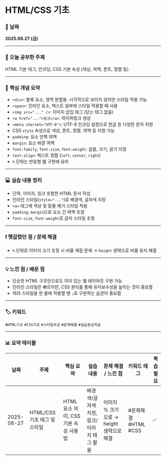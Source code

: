 # HTML/CSS 기초

### 📅 날짜  
**2025.06.27 (금)**

---

### 📘 오늘 공부한 주제  
HTML 기본 태그, 인코딩, CSS 기본 속성 (색상, 여백, 폰트, 정렬 등)

---

### 📝 핵심 개념 요약

- `<div>`: 블록 요소, 영역 분할용. 시각적으로 보이지 않지만 스타일 적용 가능  
- `<span>`: 인라인 요소, 텍스트 일부에 스타일 적용할 때 사용  
- `<img src="..." />`: 이미지 삽입 태그 (닫는 태그 없음)  
- `<a href="...">링크</a>`: 하이퍼링크 생성  
- `<meta charset="UTF-8">`: UTF-8 인코딩 설정으로 한글 등 다양한 문자 지원  
- CSS `style` 속성으로 색상, 폰트, 정렬, 여백 등 지정 가능  
- `padding`: 요소 안쪽 여백  
- `margin`: 요소 바깥 여백  
- `font-family`, `font-size`, `font-weight`: 글꼴, 크기, 굵기 지정  
- `text-align`: 텍스트 정렬 (`left`, `center`, `right`)  
- `%` 단위는 반응형 웹 구현에 유리  

---

### 💻 실습 내용 정리

- 단락, 이미지, 링크 포함한 HTML 문서 작성  
- 인라인 스타일(`style="..."`)로 배경색, 글자색 지정  
- `<a>` 태그에 색상 및 밑줄 제거 스타일 적용  
- `padding`, `margin`으로 요소 간 여백 조정  
- `font-size`, `font-weight`로 글자 스타일 조정  

---

### ❗ 헷갈렸던 점 / 문제 해결

- `%` 단위로 이미지 크기 조정 시 비율 깨짐 문제 → `height` 생략으로 비율 유지 해결

---

### 💡 느낀 점 / 배운 점

- 단순한 HTML 구조만으로도 의미 있는 웹 레이아웃 구현 가능  
- 인라인 스타일은 빠르지만, CSS 분리를 통해 유지보수성을 높이는 것이 중요함  
- 여러 스타일을 한 줄에 적용할 땐 `;`로 구분하는 습관이 중요함  

---

### 🏷️ 키워드  
`#HTML기초` `#CSS기초` `#스타일속성` `#문제해결` `#실습중심학습`

---

### 📊 요약 테이블

| 날짜        | 주제                       | 핵심 요약                             | 실습 내용                                | 문제 해결 / 느낀 점                                  | 키워드 태그                       | 복습 필요 |
|-------------|----------------------------|----------------------------------------|------------------------------------------|--------------------------------------------------------|-----------------------------------|------------|
| 2025-06-27  | HTML/CSS 기초 태그 및 스타일 | HTML 요소 의미, CSS 기본 속성 사용법 | 배경색/글자색 지정, 링크/이미지 태그 활용 | 이미지 % 크기 오류 → height 생략으로 해결           | #문제해결 #HTML #CSS             | ✅         |
